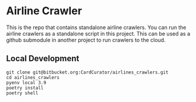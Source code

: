 
# Airline Crawler
This is the repo that contains standalone airline crawlers. You can run the airline crawlers as a standalone script in this project. This can be used as a github submodule in another project to run crawlers to the cloud.

## Local Development
```shell
git clone git@bitbucket.org:CardCurator/airlines_crawlers.git
cd airlines_crawlers
pyenv local 3.9
poetry install
poetry shell
```
